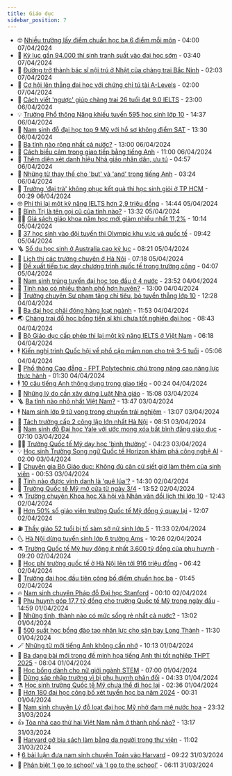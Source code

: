 ```yaml
---
title: Giáo dục
sidebar_position: 7
---
```


<!-- vnexpress-giao-duc:START -->
- 🤓 [Nhiều trường lấy điểm chuẩn học bạ 6 điểm mỗi môn](https://vnexpress.net/nhieu-truong-lay-diem-chuan-hoc-ba-6-diem-moi-mon-4731096.html) - 04:00 07/04/2024
- 🦆 [Kỷ lục gần 94.000 thí sinh tranh suất vào đại học sớm](https://vnexpress.net/ky-luc-gan-94-000-thi-sinh-tranh-suat-vao-dai-hoc-som-4731389.html) - 03:40 07/04/2024
- 🦩 [Đường trở thành bác sĩ nội trú ở Nhật của chàng trai Bắc Ninh](https://vnexpress.net/duong-tro-thanh-bac-si-noi-tru-o-nhat-cua-chang-trai-bac-ninh-4731232.html) - 02:03 07/04/2024
- 🌮 [Cơ hội lên thẳng đại học với chứng chỉ tú tài A-Levels](https://vnexpress.net/co-hoi-len-thang-dai-hoc-voi-chung-chi-tu-tai-a-levels-4730158.html) - 02:00 07/04/2024
- 🔭 [​Cách viết &#39;ngược&#39; giúp chàng trai 26 tuổi đạt 9.0 IELTS](https://vnexpress.net/cach-viet-nguoc-giup-chang-trai-26-tuoi-dat-9-0-ielts-4730154.html) - 23:00 06/04/2024
- 💡 [Trường Phổ thông Năng khiếu tuyển 595 học sinh lớp 10](https://vnexpress.net/truong-pho-thong-nang-khieu-tuyen-595-hoc-sinh-lop-10-4731325.html) - 14:37 06/04/2024
- 🥰 [Nam sinh đỗ đại học top 9 Mỹ với hồ sơ không điểm SAT](https://vnexpress.net/nam-sinh-do-dai-hoc-top-9-my-voi-ho-so-khong-diem-sat-4731308.html) - 13:30 06/04/2024
- 🐲 [Ba tỉnh nào rộng nhất cả nước?](https://vnexpress.net/ba-tinh-nao-rong-nhat-ca-nuoc-4731220.html) - 13:00 06/04/2024
- 🦒 [Cách biểu cảm trong giao tiếp bằng tiếng Anh](https://vnexpress.net/cach-bieu-cam-trong-giao-tiep-bang-tieng-anh-4729685.html) - 11:00 06/04/2024
- 🦆 [Thêm diện xét danh hiệu Nhà giáo nhân dân, ưu tú](https://vnexpress.net/them-dien-xet-danh-hieu-nha-giao-nhan-dan-uu-tu-4731182.html) - 04:57 06/04/2024
- 🧰 [Những từ thay thế cho &#39;but&#39; và &#39;and&#39; trong tiếng Anh](https://vnexpress.net/nhung-tu-thay-the-cho-but-va-and-trong-tieng-anh-4731185.html) - 03:24 06/04/2024
- 🐘 [Trường &#39;đại trà&#39; không phục kết quả thi học sinh giỏi ở TP HCM](https://vnexpress.net/truong-dai-tra-khong-phuc-ket-qua-thi-hoc-sinh-gioi-o-tp-hcm-4730863.html) - 00:29 06/04/2024
- 🤓 [Phí thi lại một kỹ năng IELTS hơn 2,9 triệu đồng](https://vnexpress.net/phi-thi-lai-mot-ky-nang-ielts-hon-2-9-trieu-dong-4731060.html) - 14:44 05/04/2024
- 🧰 [Bình Trị là tên gọi cũ của tỉnh nào?](https://vnexpress.net/binh-tri-la-ten-goi-cu-cua-tinh-nao-4731058.html) - 13:32 05/04/2024
- 🧑‍💻 [Giá sách giáo khoa năm học mới giảm nhiều nhất 11,2%](https://vnexpress.net/gia-sach-giao-khoa-nam-hoc-moi-giam-nhieu-nhat-11-2-4730987.html) - 10:14 05/04/2024
- 🫶 [37 học sinh vào đội tuyển thi Olympic khu vực và quốc tế](https://vnexpress.net/37-hoc-sinh-vao-doi-tuyen-thi-olympic-khu-vuc-va-quoc-te-4730981.html) - 09:42 05/04/2024
- 🪜 [Số du học sinh ở Australia cao kỷ lục](https://vnexpress.net/so-du-hoc-sinh-o-australia-cao-ky-luc-4730558.html) - 08:21 05/04/2024
- 🎊 [Lịch thi các trường chuyên ở Hà Nội](https://vnexpress.net/lich-thi-cac-truong-chuyen-o-ha-noi-4730778.html) - 07:18 05/04/2024
- 🧐 [Đề xuất tiếp tục dạy chương trình quốc tế trong trường công](https://vnexpress.net/de-xuat-tiep-tuc-day-chuong-trinh-quoc-te-trong-truong-cong-4730699.html) - 04:07 05/04/2024
- 🌈 [Nam sinh trúng tuyển đại học top đầu ở 4 nước](https://vnexpress.net/nam-sinh-trung-tuyen-dai-hoc-top-dau-o-4-nuoc-4729939.html) - 23:52 04/04/2024
- 🥰 [Tỉnh nào có nhiều thành phố hơn huyện?](https://vnexpress.net/tinh-nao-co-nhieu-thanh-pho-hon-huyen-4730483.html) - 13:00 04/04/2024
- 🎡 [Trường chuyên Sư phạm tăng chỉ tiêu, bỏ tuyển thẳng lớp 10](https://vnexpress.net/truong-chuyen-su-pham-tang-chi-tieu-bo-tuyen-thang-lop-10-4730657.html) - 12:28 04/04/2024
- 🎊 [Ba đại học phải đóng hàng loạt ngành](https://vnexpress.net/ba-dai-hoc-phai-dong-hang-loat-nganh-4730512.html) - 11:53 04/04/2024
- 🌏 [Chàng trai đỗ học bổng tiến sĩ khi chưa tốt nghiệp đại học](https://vnexpress.net/chang-trai-do-hoc-bong-tien-si-khi-chua-tot-nghiep-dai-hoc-4730032.html) - 08:43 04/04/2024
- 🥸 [Bộ Giáo dục cấp phép thi lại một kỹ năng IELTS ở Việt Nam](https://vnexpress.net/bo-giao-duc-cap-phep-thi-lai-mot-ky-nang-ielts-o-viet-nam-4730475.html) - 06:18 04/04/2024
- 🕴 [Kiến nghị trình Quốc hội về phổ cập mầm non cho trẻ 3-5 tuổi](https://vnexpress.net/kien-nghi-trinh-quoc-hoi-ve-pho-cap-mam-non-cho-tre-3-5-tuoi-4730242.html) - 05:06 04/04/2024
- 💂 [Phổ thông Cao đẳng - FPT Polytechnic chú trọng nâng cao năng lực thực hành](https://vnexpress.net/pho-thong-cao-dang-fpt-polytechnic-chu-trong-nang-cao-nang-luc-thuc-hanh-4729379.html) - 01:30 04/04/2024
- 🕴 [10 câu tiếng Anh thông dụng trong giao tiếp](https://vnexpress.net/10-cau-tieng-anh-thong-dung-trong-giao-tiep-4730188.html) - 00:24 04/04/2024
- 🌋 [Những lý do cần xây dựng Luật Nhà giáo](https://vnexpress.net/nhung-ly-do-can-xay-dung-luat-nha-giao-4730033.html) - 15:08 03/04/2024
- 🪜 [Ba tỉnh nào nhỏ nhất Việt Nam?](https://vnexpress.net/ba-tinh-nao-nho-nhat-viet-nam-4730145.html) - 13:47 03/04/2024
- 🕴 [Nam sinh lớp 9 tử vong trong chuyến trải nghiệm](https://vnexpress.net/nam-sinh-lop-9-tu-vong-trong-chuyen-trai-nghiem-4730197.html) - 13:07 03/04/2024
- 🎃 [Tách trường cấp 2 công lập lớn nhất Hà Nội](https://vnexpress.net/tach-truong-cap-2-cong-lap-lon-nhat-ha-noi-4730077.html) - 08:51 03/04/2024
- 🦏 [Nam sinh đỗ Đại học Yale với ước mong xóa bất bình đẳng giáo dục](https://vnexpress.net/nam-sinh-do-dai-hoc-yale-voi-uoc-mong-xoa-bat-binh-dang-giao-duc-4729432.html) - 07:10 03/04/2024
- 🧑‍🏫 [Trường Quốc tế Mỹ dạy học &#39;bình thường&#39;](https://vnexpress.net/truong-quoc-te-my-day-hoc-binh-thuong-4729803.html) - 04:23 03/04/2024
- 💡 [Học sinh Trường Song ngữ Quốc tế Horizon khám phá công nghệ AI](https://vnexpress.net/hoc-sinh-truong-song-ngu-quoc-te-horizon-kham-pha-cong-nghe-ai-4729821.html) - 02:00 03/04/2024
- 🐎 [Chuyên gia Bộ Giáo dục: Không đủ căn cứ siết giờ làm thêm của sinh viên](https://vnexpress.net/chuyen-gia-bo-giao-duc-khong-du-can-cu-siet-gio-lam-them-cua-sinh-vien-4729649.html) - 00:53 03/04/2024
- 🧰 [Tỉnh nào được vinh danh là &#39;quê lúa&#39;?](https://vnexpress.net/tinh-nao-duoc-vinh-danh-la-que-lua-4729632.html) - 14:30 02/04/2024
- 🙉 [Trường Quốc tế Mỹ mở cửa từ ngày 3/4](https://vnexpress.net/truong-quoc-te-my-mo-cua-tu-ngay-3-4-4729746.html) - 13:52 02/04/2024
- ⚗️ [Trường chuyên Khoa học Xã hội và Nhân văn đổi lịch thi lớp 10](https://vnexpress.net/truong-chuyen-khoa-hoc-xa-hoi-va-nhan-van-doi-lich-thi-lop-10-4729645.html) - 12:43 02/04/2024
- 🌝 [Hơn 50% số giáo viên trường Quốc tế Mỹ đồng ý quay lại](https://vnexpress.net/hon-50-so-giao-vien-truong-quoc-te-my-dong-y-quay-lai-4729704.html) - 12:07 02/04/2024
- ⛽️ [Thầy giáo 52 tuổi bị tố sàm sỡ nữ sinh lớp 5](https://vnexpress.net/thay-giao-bi-to-sam-so-nu-sinh-lop-5-4729693.html) - 11:33 02/04/2024
- 🌜 [Hà Nội dừng tuyển sinh lớp 6 trường Ams](https://vnexpress.net/ha-noi-dung-tuyen-sinh-lop-6-truong-ams-4729702.html) - 10:26 02/04/2024
- ⚗️ [Trường Quốc tế Mỹ huy động ít nhất 3.600 tỷ đồng của phụ huynh](https://vnexpress.net/truong-quoc-te-my-huy-dong-it-nhat-3-600-ty-dong-cua-phu-huynh-4729437.html) - 09:20 02/04/2024
- 🧰 [Học phí trường quốc tế ở Hà Nội lên tới 916 triệu đồng](https://vnexpress.net/hoc-phi-truong-quoc-te-o-ha-noi-len-toi-916-trieu-dong-4728994.html) - 06:42 02/04/2024
- 🤗 [Trường đại học đầu tiên công bố điểm chuẩn học bạ](https://vnexpress.net/truong-dai-hoc-dau-tien-cong-bo-diem-chuan-hoc-ba-4729348.html) - 01:45 02/04/2024
- 🔥 [Nam sinh chuyên Pháp đỗ Đại học Stanford](https://vnexpress.net/nam-sinh-chuyen-phap-do-dai-hoc-stanford-4729029.html) - 00:10 02/04/2024
- 💪 [Phụ huynh góp 17,7 tỷ đồng cho trường Quốc tế Mỹ trong ngày đầu](https://vnexpress.net/phu-huynh-gop-17-7-ty-dong-cho-truong-quoc-te-my-trong-ngay-dau-4729285.html) - 14:59 01/04/2024
- 💂 [Những tỉnh, thành nào có mức sống rẻ nhất cả nước?](https://vnexpress.net/nhung-tinh-thanh-nao-co-muc-song-re-nhat-ca-nuoc-4729250.html) - 13:02 01/04/2024
- 🌮 [500 suất học bổng đào tạo nhân lực cho sân bay Long Thành](https://vnexpress.net/500-suat-hoc-bong-dao-tao-nhan-luc-cho-san-bay-long-thanh-4729235.html) - 11:30 01/04/2024
- 🪄 [Những từ mới tiếng Anh không cần nhớ](https://vnexpress.net/nhung-tu-moi-tieng-anh-khong-can-nho-4728723.html) - 10:13 01/04/2024
- 🎡 [Ba dạng bài mới trong đề minh họa tiếng Anh thi tốt nghiệp THPT 2025](https://vnexpress.net/ba-dang-bai-moi-trong-de-minh-hoa-tieng-anh-thi-tot-nghiep-thpt-2025-4728717.html) - 08:04 01/04/2024
- 🌈 [Học bổng dành cho nữ giới ngành STEM](https://vnexpress.net/hoc-bong-danh-cho-nu-gioi-nganh-stem-4727541.html) - 07:00 01/04/2024
- 🎊 [Dừng sáp nhập trường vì bị phụ huynh phản đối](https://vnexpress.net/dung-sap-nhap-truong-vi-bi-phu-huynh-phan-doi-4729013.html) - 04:33 01/04/2024
- ⚗️ [Học sinh trường Quốc tế Mỹ chưa thể đi học lại](https://vnexpress.net/hoc-sinh-truong-quoc-te-my-chua-the-di-hoc-lai-4728818.html) - 02:36 01/04/2024
- 🌁 [Hơn 180 đại học công bố xét tuyển học bạ năm 2024](https://vnexpress.net/hon-180-dai-hoc-cong-bo-xet-tuyen-hoc-ba-nam-2024-4728811.html) - 00:31 01/04/2024
- 🦏 [Nam sinh chuyên Lý đỗ loạt đại học Mỹ nhờ đam mê nước hoa](https://vnexpress.net/nam-sinh-chuyen-ly-do-loat-dai-hoc-my-nho-dam-me-nuoc-hoa-4728846.html) - 23:32 31/03/2024
- 👍 [Tòa nhà cao thứ hai Việt Nam nằm ở thành phố nào?](https://vnexpress.net/toa-nha-cao-thu-hai-viet-nam-nam-o-thanh-pho-nao-4728757.html) - 13:17 31/03/2024
- 🌈 [Harvard gỡ bìa sách làm bằng da người trong thư viện](https://vnexpress.net/harvard-go-bia-sach-lam-bang-da-nguoi-trong-thu-vien-4728519.html) - 11:02 31/03/2024
- 🕴 [6 bài luận đưa nam sinh chuyên Toán vào Harvard](https://vnexpress.net/6-bai-luan-dua-nam-sinh-chuyen-toan-vao-harvard-4728607.html) - 09:22 31/03/2024
- 🧰 [Phân biệt &#39;I go to school&#39; và &#39;I go to the school&#39;](https://vnexpress.net/phan-biet-i-go-to-school-va-i-go-to-the-school-4728722.html) - 06:11 31/03/2024<!-- vnexpress-giao-duc:END -->
